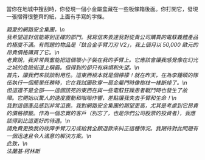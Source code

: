 當你在地城中搜刮時，你發現一個小金屬盒藏在一些板條箱後面。你打開它，發現一張摺得很整齊的紙，上面有手寫的字條。

_親愛的網路安全集團，\n\
我希望這封信能寄到正確的部門。我寫信來表達我對從貴公司購買的電馭義體產品的極度不滿。有問題的物品是「鈦合金手臂刀刃 V2」，我上個月以 50,000 歐元的昂貴價格購買了它。\n\
老實說，我非常興奮能把這個壞小子裝在我的手臂上。它應該會讓我感覺像在幻光之城的危險街道上稱霸。但得到的卻只有麻煩和失望。\n\
首先，讓我們來談談耐用性。這東西根本就是個檸檬！就在昨天，在為李鐘碩的隊伍執行一個簡單任務時，它在我試圖砍穿一扇金屬門時像樹枝一樣斷掉了。\n\
但這還不是全部——這個該死的東西在與一些電馭狂躁患者戰鬥時也發生了故障。它開始以驚人的速度震動和嗡嗡作響，差點讓我失去手臂和生命！\n\
我對這個產品感到非常沮喪。我對網路安全集團的期望更高，尤其是考慮到它昂貴的價格標籤。作為一個忠實的客戶（別忘了，也是你們公司股票的投資者），我應該得到比這更好的待遇。\n\
請免費更換我的故障手臂刀刃或給我全額退款來糾正這種情況。我期待對此問題有一個迅速且令人滿意的解決方案。\n\
此致，\n\
法蘭基·柯林斯_
